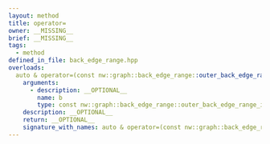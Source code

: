 ```yaml
---
layout: method
title: operator=
owner: __MISSING__
brief: __MISSING__
tags:
  - method
defined_in_file: back_edge_range.hpp
overloads:
  auto & operator=(const nw::graph::back_edge_range::outer_back_edge_range_iterator &):
    arguments:
      - description: __OPTIONAL__
        name: b
        type: const nw::graph::back_edge_range::outer_back_edge_range_iterator &
    description: __OPTIONAL__
    return: __OPTIONAL__
    signature_with_names: auto & operator=(const nw::graph::back_edge_range::outer_back_edge_range_iterator & b)
---
```

